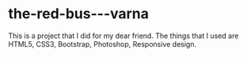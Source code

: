 # the-red-bus---varna

This is a project that I did for my dear friend. The things that I used are HTML5, CSS3, Bootstrap, Photoshop, Responsive design.
